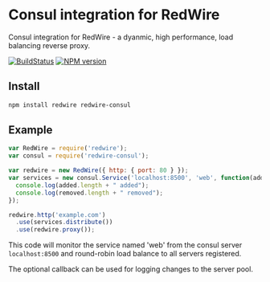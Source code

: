 # Consul integration for RedWire

Consul integration for RedWire - a dyanmic, high performance, load balancing reverse proxy.

[![BuildStatus](https://secure.travis-ci.org/metocean/redwire.png?branch=master)](http://travis-ci.org/metocean/redwire)
[![NPM version](https://badge.fury.io/js/redwire.svg)](http://badge.fury.io/js/redwire)

## Install

```sh
npm install redwire redwire-consul
```

## Example

```js
var RedWire = require('redwire');
var consul = require('redwire-consul');

var redwire = new RedWire({ http: { port: 80 } });
var services = new consul.Service('localhost:8500', 'web', function(added, removed) {
  console.log(added.length + " added");
  console.log(removed.length + " removed");
});

redwire.http('example.com')
  .use(services.distribute())
  .use(redwire.proxy());
```

This code will monitor the service named 'web' from the consul server `localhost:8500` and round-robin load balance to all servers registered.

The optional callback can be used for logging changes to the server pool.